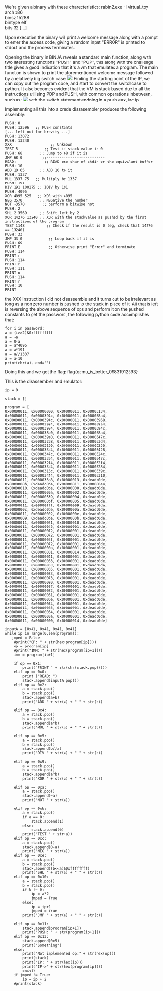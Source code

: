 We're given a binary with these charecteristics:
rabin2.exe -I virtual_toy 
arch     x86                
binsz    15288              
bintype  elf                
bits     32
[...]

Upon execution the binary will print a welcome message along with a pompt to enter the access code, giving a random input "ERROR"
is printed to stdout and the process terminates.

Opening the binary in BINJA reveals a standard main function, along with two interesting functions "PUSH" and "POP", this along
with the challenge title gives a good indication that it's a vm that emulates a program.
The main function is shown to print the aforementioned welcome message followed by a relatively big switch case:
![](https://i.imgur.com/eJFJmEk.png)
Finding the starting point of the IP, we can copy out the program code, and start to convert the switchcase to python.
It also becomes evident that the VM is stack based due to all the instructions utilising POP and PUSH, with common operations
inbetween, such as:
![](https://i.imgur.com/nZLjwfD.png)
with the switch statement endning in a push eax, inc ip.

Implementing all this into a crude dissasembler produces the following assembly:
```
PUSH: 0
PUSH: 12596   ;; PUSH constants
[... left out for brevity ...]
PUSH: 13072
PUSH: 13240
XXX                  ;; Unknown
TEST 5            ;; Test if stack value is 0
PUSH: 68        ;; Jump to 68 if it is
JMP 68 0         ;;---------------------------
READ:             ;; READ one char of stdin or the equivilant buffer
PUSH: 10
ADD 10 65       ;; ADD 10 to it
PUSH: 1337
MUL 1337 75   ;; Multiply by 1337
PUSH: 191
DIV 191 100275 ;; IDIV by 191
PUSH: 4095
XOR 4095 525   ;; XOR with 4095
NEG 3570        ;; NEGative the number
NOT -3570        ;; perform a bitwise not
PUSH: 2
SHL 2 3569      ;; Shift left by 2
XOR 14276 13240 ;; XOR with the stackvalue as pushed by the first instructions of the program
TEST 1148          ;; Check if the result is 0 (eg, check that 14276 == 13240)
PUSH: 33
JMP 33 0            ;; Loop back if it is
PUSH: 69
PRINT E             ;; Otherwise print "Error" and terminate
PUSH: 114
PRINT r
PUSH: 114
PRINT r
PUSH: 111
PRINT o
PUSH: 114
PRINT r
PUSH: 10
PRINT
```
the XXX instruction i did not disassemble and it turns out to be irrelevant as long as a non zero number is pushed to the stack in
place of it.
All that is left is reversing the above sequence of ops and perform it on the pushed constants to get the password, the following
python code accomplishes that:
```
for i in password:
a = (i>>2)&0xfffffffff
a = ~a
a = 0-a
a = a^4095
a = a*191
a = a//1337
a = a-10
print(chr(a), end='')
```
Doing this and we get the flag: flag{qemu_is_better_09831912393}


This is the disassembler and emulator:
```
ip = 0

stack = []

program = [
0x00000011, 0x00000000, 0x00000011, 0x00003134,
0x00000011, 0x0000394c, 0x00000011, 0x000038a4,
0x00000011, 0x0000394c, 0x00000011, 0x00003968,
0x00000011, 0x00003984, 0x00000011, 0x000038a4,
0x00000011, 0x00003984, 0x00000011, 0x0000394c,
0x00000011, 0x000038c0, 0x00000011, 0x000038a4,
0x00000011, 0x000039a0, 0x00000011, 0x0000347c,
0x00000011, 0x00003268, 0x00000011, 0x000033d4,
0x00000011, 0x00003230, 0x00000011, 0x00003230,
0x00000011, 0x000033d4, 0x00000011, 0x00003428,
0x00000011, 0x0000347c, 0x00000011, 0x0000324c,
0x00000011, 0x00003364, 0x00000011, 0x0000347c,
0x00000011, 0x00003214, 0x00000011, 0x000032f4,
0x00000011, 0x000033d4, 0x00000011, 0x00003284,
0x00000011, 0x0000316c, 0x00000011, 0x0000339c,
0x00000011, 0x00003444, 0x00000011, 0x00003310,
0x00000011, 0x000033b8, 0x00000013, 0xdeadc0de,
0x0000000b, 0xdeadc0de, 0x00000011, 0x00000044,
0x00000010, 0xdeadc0de, 0x00000000, 0xdeadc0de,
0x00000011, 0x0000000a, 0x00000002, 0xdeadc0de,
0x00000011, 0x00000539, 0x00000004, 0xdeadc0de,
0x00000011, 0x000000bf, 0x00000005, 0xdeadc0de,
0x00000011, 0x00000fff, 0x00000009, 0xdeadc0de,
0x0000000c, 0xdeadc0de, 0x0000000a, 0xdeadc0de,
0x00000011, 0x00000002, 0x0000000e, 0xdeadc0de,
0x00000009, 0xdeadc0de, 0x0000000b, 0xdeadc0de,
0x00000011, 0x00000021, 0x00000010, 0xdeadc0de,
0x00000011, 0x00000045, 0x00000001, 0xdeadc0de,
0x00000011, 0x00000072, 0x00000001, 0xdeadc0de,
0x00000011, 0x00000072, 0x00000001, 0xdeadc0de,
0x00000011, 0x0000006f, 0x00000001, 0xdeadc0de,
0x00000011, 0x00000072, 0x00000001, 0xdeadc0de,
0x00000011, 0x0000000a, 0x00000001, 0xdeadc0de,
0x00000011, 0x00000001, 0x00000014, 0xdeadc0de,
0x00000011, 0x00000041, 0x00000001, 0xdeadc0de,
0x00000011, 0x00000063, 0x00000001, 0xdeadc0de,
0x00000011, 0x00000063, 0x00000001, 0xdeadc0de,
0x00000011, 0x00000065, 0x00000001, 0xdeadc0de,
0x00000011, 0x00000073, 0x00000001, 0xdeadc0de,
0x00000011, 0x00000073, 0x00000001, 0xdeadc0de,
0x00000011, 0x00000020, 0x00000001, 0xdeadc0de,
0x00000011, 0x00000067, 0x00000001, 0xdeadc0de,
0x00000011, 0x00000072, 0x00000001, 0xdeadc0de,
0x00000011, 0x00000061, 0x00000001, 0xdeadc0de,
0x00000011, 0x0000006e, 0x00000001, 0xdeadc0de,
0x00000011, 0x00000074, 0x00000001, 0xdeadc0de,
0x00000011, 0x00000065, 0x00000001, 0xdeadc0de,
0x00000011, 0x00000064, 0x00000001, 0xdeadc0de,
0x00000011, 0x0000000a, 0x00000001, 0xdeadc0de,
0x00000011, 0x00000000, 0x00000014, 0xdeadc0de]

inputA = [0x41, 0x41, 0x41, 0x41]
while ip in range(0,len(program)):
   jmped = False
    #print("OP: " + str(hex(program[ip])))
    op = program[ip]
    #print("IMM: " + str(hex(program[ip+1])))
    imm = program[ip+1]

    if op == 0x1:
        print("PRINT " + str(chr(stack.pop())))
    elif op == 0x0:
        print ("READ: ")
        stack.append(inputA.pop())
    elif op == 0x2:
        a = stack.pop()
        b = stack.pop()
        stack.append(a+b)
        print("ADD " + str(a) + " " + str(b))
    
    elif op == 0x4:
        a = stack.pop()
        b = stack.pop()
        stack.append(a*b)
        print("MUL " + str(a) + " " + str(b))
    
    elif op == 0x5:
        a = stack.pop()
        b = stack.pop()
        stack.append(b//a)
        print("DIV " + str(a) + " " + str(b))
    
    elif op == 0x9:
        a = stack.pop()
        b = stack.pop()
        stack.append(a^b)
        print("XOR " + str(a) + " " + str(b))

    elif op == 0xa:
        a = stack.pop()
        stack.append(~a)
        print("NOT " + str(a))

    elif op == 0xb:
        a = stack.pop()
        if a == 0:
            stack.append(1)
        else:
            stack.append(0)
        print("TEST " + str(a))
    elif op == 0xc:
        a = stack.pop()
        stack.append(0-a)
        print("NEG " + str(a))
    elif op == 0xe:
        a = stack.pop()
        b = stack.pop()
        stack.append((b<<a)&0xffffffff)
        print("SHL " + str(a) + " " + str(b))
    elif op == 0x10:
        a = stack.pop()
        b = stack.pop()
        if b != 0:
            ip = a*2
            jmped = True
        else:
            ip = ip+2
            jmped = True
        print("JMP " + str(a) + " " + str(b))

    elif op == 0x11:
        stack.append(program[ip+1])
        print("PUSH: " + str(program[ip+1]))
    elif op == 0x13:
        stack.append(0x5)
        print("Something")
    else: 
        print("Not implemented op:" + str(hex(op)))
        print(stack)
        print("IP: " + str(hex(ip)))
        print("IP->" + str(hex(program[ip])))
        exit()
    if jmped != True:    
        ip = ip + 2
    #print(stack)
```
